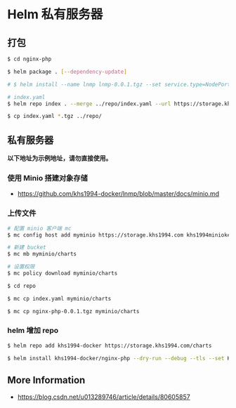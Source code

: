 # Helm 私有服务器

## 打包

```bash
$ cd nginx-php

$ helm package . [--dependency-update]

# $ helm install --name lnmp lnmp-0.0.1.tgz --set service.type=NodePort --tls

# index.yaml
$ helm repo index . --merge ../repo/index.yaml --url https://storage.khs1994.com/charts

$ cp index.yaml *.tgz ../repo/
```

## 私有服务器

**以下地址为示例地址，请勿直接使用。**

### 使用 Minio 搭建对象存储

* https://github.com/khs1994-docker/lnmp/blob/master/docs/minio.md

### 上传文件

```bash
# 配置 minio 客户端 mc
$ mc config host add myminio https://storage.khs1994.com khs1994miniokey khs1994miniosecret

# 新建 bucket
$ mc mb myminio/charts

# 设置权限
$ mc policy download myminio/charts

$ cd repo

$ mc cp index.yaml myminio/charts

$ mc cp nginx-php-0.0.1.tgz myminio/charts
```

### helm 增加 repo

```bash
$ helm repo add khs1994-docker https://storage.khs1994.com/charts

$ helm install khs1994-docker/nginx-php --dry-run --debug --tls --set KEY=VALUE
```

## More Information

* https://blog.csdn.net/u013289746/article/details/80605857
